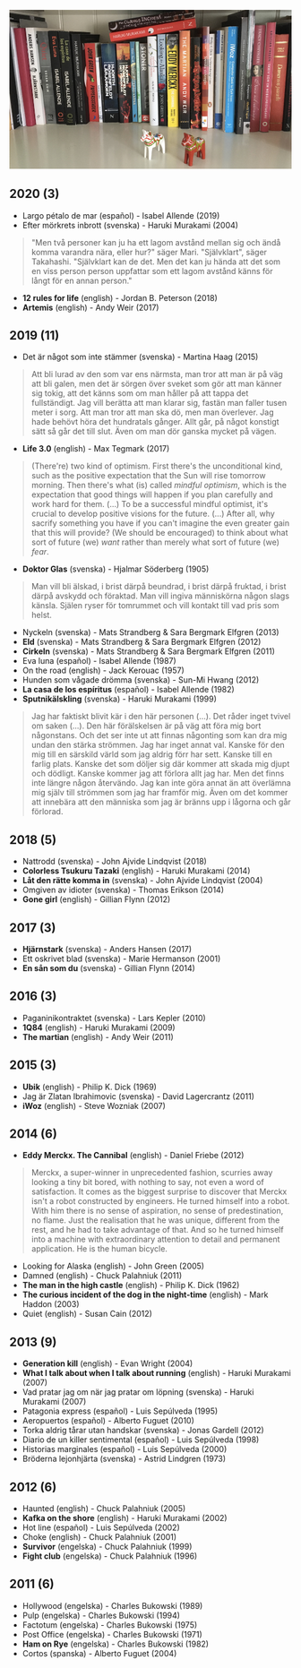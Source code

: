 ![](https://github.com/s-estay/Books/blob/master/books.jpeg)

<!--
- Jag for ner till bror (svenska) - Karin Smirnoff (2019)
- Elon Musk: Tesla, Spacex, and the quest for a fantastic future (english) - Ashlee Vance (2017)
-->

## 2020 (3)
- Largo pétalo de mar (español) - Isabel Allende (2019)
- Efter mörkrets inbrott (svenska) - Haruki Murakami (2004)

> "Men två personer kan ju ha ett lagom avstånd mellan sig och ändå komma varandra nära, eller hur?" säger Mari. "Självklart", säger Takahashi. "Självklart kan de det. Men det kan ju hända att det som en viss person person uppfattar som ett lagom avstånd känns för långt för en annan person."

- **12 rules for life** (english) - Jordan B. Peterson (2018)
- **Artemis** (english) - Andy Weir (2017)

## 2019 (11)
- Det är något som inte stämmer (svenska) - Martina Haag (2015)

> Att bli lurad av den som var ens närmsta, man tror att man är på väg att bli galen, men det är sörgen över sveket som gör att man känner sig tokig, att det känns som om man håller på att tappa det fullständigt. Jag vill berätta att man klarar sig, fastän man faller tusen meter i sorg. Att man tror att man ska dö, men man överlever. Jag hade behövt höra det hundratals gånger. Allt går, på något konstigt sätt så går det till slut. Även om man dör ganska mycket på vägen.

- **Life 3.0** (english) - Max Tegmark (2017)

> (There're) two kind of optimism. First there's the unconditional kind, such as the positive expectation that the Sun will rise tomorrow morning. Then there's what (is) called *mindful optimism*, which is the expectation that good things will happen if you plan carefully and work hard for them. (...) To be a successful mindful optimist, it's crucial to develop positive visions for the future. (...) After all, why sacrify something you have if you can't imagine the even greater gain that this will provide? (We should be encouraged) to think about what sort of future (we) *want* rather than merely what sort of future (we) *fear*.

- **Doktor Glas** (svenska) - Hjalmar Söderberg (1905)

> Man vill bli älskad, i brist därpå beundrad, i brist därpå fruktad, i brist därpå avskydd och föraktad. Man vill ingiva människörna någon slags känsla. Själen ryser för tomrummet och vill kontakt till vad pris som helst.

- Nyckeln (svenska) - Mats Strandberg & Sara Bergmark Elfgren (2013)
- **Eld** (svenska) - Mats Strandberg & Sara Bergmark Elfgren (2012)
- **Cirkeln** (svenska) - Mats Strandberg & Sara Bergmark Elfgren (2011)
- Eva luna (español) - Isabel Allende (1987)
- On the road (english) - Jack Kerouac (1957)
- Hunden som vågade drömma (svenska) - Sun-Mi Hwang (2012)
- **La casa de los espíritus** (español) - Isabel Allende (1982)
- **Sputnikälskling** (svenska) - Haruki Murakami (1999)

> Jag har faktiskt blivit kär i den här personen (...). Det råder inget tvivel om saken (...). Den här förälskelsen är på väg att föra mig bort någonstans. Och det ser inte ut att finnas någonting som kan dra mig undan den stärka strömmen. Jag har inget annat val. Kanske för den mig till en särskild värld som jag aldrig förr har sett. Kanske till en farlig plats. Kanske det som döljer sig där kommer att skada mig djupt och dödligt. Kanske kommer jag att förlora allt jag har. Men det finns inte längre någon återvändo. Jag kan inte göra annat än att överlämna mig själv till strömmen som jag har framför mig. Även om det kommer att innebära att den människa som jag är bränns upp i lågorna och går förlorad.

## 2018 (5)
- Nattrodd (svenska) - John Ajvide Lindqvist (2018)
- **Colorless Tsukuru Tazaki** (english) - Haruki Murakami (2014)
- **Låt den rätte komma in** (svenska) - John Ajvide Lindqvist (2004)
- Omgiven av idioter (svenska) - Thomas Erikson (2014)
- **Gone girl** (english) - Gillian Flynn (2012)

## 2017 (3)
- **Hjärnstark** (svenska) - Anders Hansen (2017)
- Ett oskrivet blad (svenska) - Marie Hermanson (2001)
- **En sån som du** (svenska) - Gillian Flynn (2014)

## 2016 (3)
- Paganinikontraktet (svenska) - Lars Kepler (2010)
- **1Q84** (english) - Haruki Murakami (2009)
- **The martian** (english) - Andy Weir (2011)

## 2015 (3)
- **Ubik** (english) - Philip K. Dick (1969)
- Jag är Zlatan Ibrahimovic (svenska) - David Lagercrantz (2011)
- **iWoz** (english) - Steve Wozniak (2007)

## 2014 (6)
- **Eddy Merckx. The Cannibal** (english) - Daniel Friebe (2012)

> Merckx, a super-winner in unprecedented fashion, scurries away looking a tiny bit bored, with nothing to say, not even a word of satisfaction. It comes as the biggest surprise to discover that Merckx isn't a robot constructed by engineers. He turned himself into a robot. With him there is no sense of aspiration, no sense of predestination, no flame. Just the realisation that he was unique, different from the rest, and he had to take advantage of that. And so he turned himself into a machine with extraordinary attention to detail and permanent application. He is the human bicycle.

- Looking for Alaska (english) - John Green (2005)
- Damned (english) - Chuck Palahniuk (2011)
- **The man in the high castle** (english) - Philip K. Dick (1962)
- **The curious incident of the dog in the night-time** (english) - Mark Haddon (2003)
- Quiet (english) - Susan Cain (2012)

## 2013 (9)
- **Generation kill** (english) - Evan Wright (2004)
- **What I talk about when I talk about running** (english) - Haruki Murakami (2007)
- Vad pratar jag om när jag pratar om löpning (svenska) - Haruki Murakami (2007)
- Patagonia express (español) - Luis Sepúlveda (1995)
- Aeropuertos (español) - Alberto Fuguet (2010)
- Torka aldrig tårar utan handskar (svenska) - Jonas Gardell (2012)
- Diario de un killer sentimental (español) - Luis Sepúlveda (1998)
- Historias marginales (español) - Luis Sepúlveda (2000)
- Bröderna lejonhjärta (svenska) - Astrid Lindgren (1973)

## 2012 (6)
- Haunted (english) - Chuck Palahniuk (2005)
- **Kafka on the shore** (english) - Haruki Murakami (2002)
- Hot line (español) - Luis Sepúlveda (2002)
- Choke (english) - Chuck Palahniuk (2001)
- **Survivor** (engelska) - Chuck Palahniuk (1999)
- **Fight club** (engelska) - Chuck Palahniuk (1996)

## 2011 (6)
- Hollywood (engelska) - Charles Bukowski (1989)
- Pulp (engelska) - Charles Bukowski (1994)
- Factotum (engelska) - Charles Bukowski (1975)
- Post Office (engelska) - Charles Bukowski (1971)
- **Ham on Rye** (engelska) - Charles Bukowski (1982)
- Cortos (spanska) - Alberto Fuguet (2004)
